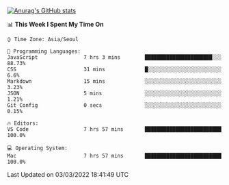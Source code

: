 
<!--
**BHyeonKim/BHyeonKim** is a ✨ _special_ ✨ repository because its `README.md` (this file) appears on your GitHub profile.

Here are some ideas to get you started:

- 🔭 I’m currently working on ...
- 🌱 I’m currently learning ...
- 👯 I’m looking to collaborate on ...
- 🤔 I’m looking for help with ...
- 💬 Ask me about ...
- 📫 How to reach me: ...
- 😄 Pronouns: ...
- ⚡ Fun fact: ...
-->
[![Anurag's GitHub stats](https://github-readme-stats.vercel.app/api?username=BHyeonKim&show_icons=true&theme=dark)
](https://github.com/anuraghazra/github-readme-stats)
<!--START_SECTION:waka-->
📊 **This Week I Spent My Time On** 

```text
⌚︎ Time Zone: Asia/Seoul

💬 Programming Languages: 
JavaScript               7 hrs 3 mins        ██████████████████████░░░   88.73% 
CSS                      31 mins             █░░░░░░░░░░░░░░░░░░░░░░░░   6.6% 
Markdown                 15 mins             ░░░░░░░░░░░░░░░░░░░░░░░░░   3.23% 
JSON                     5 mins              ░░░░░░░░░░░░░░░░░░░░░░░░░   1.21% 
Git Config               0 secs              ░░░░░░░░░░░░░░░░░░░░░░░░░   0.15%

🔥 Editors: 
VS Code                  7 hrs 57 mins       █████████████████████████   100.0%

💻 Operating System: 
Mac                      7 hrs 57 mins       █████████████████████████   100.0%

```


 Last Updated on 03/03/2022 18:41:49 UTC
<!--END_SECTION:waka-->


